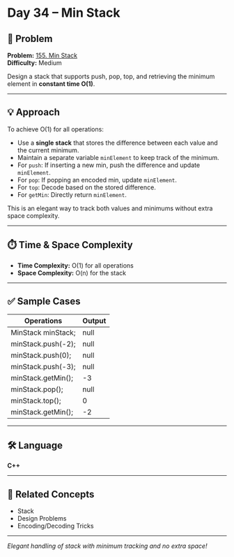 # Day 34 – Min Stack

## 🧩 Problem

**Problem:** [155. Min Stack](https://leetcode.com/problems/min-stack/)  
**Difficulty:** Medium

Design a stack that supports push, pop, top, and retrieving the minimum element in **constant time O(1)**.

---

## 💡 Approach

To achieve O(1) for all operations:
- Use a **single stack** that stores the difference between each value and the current minimum.
- Maintain a separate variable `minElement` to keep track of the minimum.
- For `push`: If inserting a new min, push the difference and update `minElement`.
- For `pop`: If popping an encoded min, update `minElement`.
- For `top`: Decode based on the stored difference.
- For `getMin`: Directly return `minElement`.

This is an elegant way to track both values and minimums without extra space complexity.

---

## ⏱️ Time & Space Complexity

- **Time Complexity:** O(1) for all operations
- **Space Complexity:** O(n) for the stack

---

## ✅ Sample Cases

| Operations                            | Output |
|--------------------------------------|--------|
| MinStack minStack;                    | null   |
| minStack.push(-2);                    | null   |
| minStack.push(0);                     | null   |
| minStack.push(-3);                    | null   |
| minStack.getMin();                    | -3     |
| minStack.pop();                       | null   |
| minStack.top();                       | 0      |
| minStack.getMin();                    | -2     |

---

## 🛠️ Language

**C++**

---

## 🔗 Related Concepts

- Stack
- Design Problems
- Encoding/Decoding Tricks

---

_Elegant handling of stack with minimum tracking and no extra space!_
